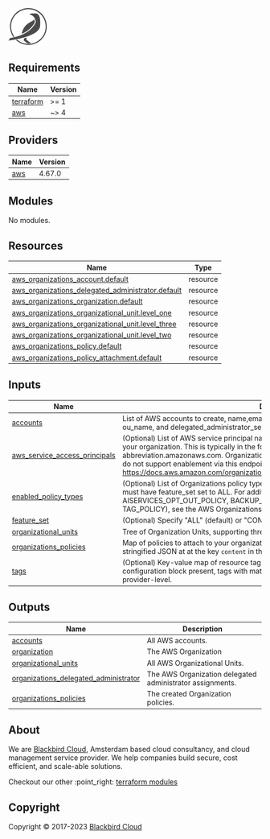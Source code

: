 [![blackbird-logo](https://raw.githubusercontent.com/blackbird-cloud/terraform-module-template/main/.config/logo_simple.png)](https://blackbird.cloud)

## Requirements

| Name | Version |
|------|---------|
| <a name="requirement_terraform"></a> [terraform](#requirement\_terraform) | >= 1 |
| <a name="requirement_aws"></a> [aws](#requirement\_aws) | ~> 4 |

## Providers

| Name | Version |
|------|---------|
| <a name="provider_aws"></a> [aws](#provider\_aws) | 4.67.0 |

## Modules

No modules.

## Resources

| Name | Type |
|------|------|
| [aws_organizations_account.default](https://registry.terraform.io/providers/hashicorp/aws/latest/docs/resources/organizations_account) | resource |
| [aws_organizations_delegated_administrator.default](https://registry.terraform.io/providers/hashicorp/aws/latest/docs/resources/organizations_delegated_administrator) | resource |
| [aws_organizations_organization.default](https://registry.terraform.io/providers/hashicorp/aws/latest/docs/resources/organizations_organization) | resource |
| [aws_organizations_organizational_unit.level_one](https://registry.terraform.io/providers/hashicorp/aws/latest/docs/resources/organizations_organizational_unit) | resource |
| [aws_organizations_organizational_unit.level_three](https://registry.terraform.io/providers/hashicorp/aws/latest/docs/resources/organizations_organizational_unit) | resource |
| [aws_organizations_organizational_unit.level_two](https://registry.terraform.io/providers/hashicorp/aws/latest/docs/resources/organizations_organizational_unit) | resource |
| [aws_organizations_policy.default](https://registry.terraform.io/providers/hashicorp/aws/latest/docs/resources/organizations_policy) | resource |
| [aws_organizations_policy_attachment.default](https://registry.terraform.io/providers/hashicorp/aws/latest/docs/resources/organizations_policy_attachment) | resource |

## Inputs

| Name | Description | Type | Default | Required |
|------|-------------|------|---------|:--------:|
| <a name="input_accounts"></a> [accounts](#input\_accounts) | List of AWS accounts to create, name,email, close\_on\_deletion, iam\_user\_access\_to\_billing, ou\_name, and delegated\_administrator\_services are the configurable options. | `list(any)` | `[]` | no |
| <a name="input_aws_service_access_principals"></a> [aws\_service\_access\_principals](#input\_aws\_service\_access\_principals) | (Optional) List of AWS service principal names for which you want to enable integration with your organization. This is typically in the form of a URL, such as service-abbreviation.amazonaws.com. Organization must have feature\_set set to ALL. Some services do not support enablement via this endpoint, see warning in aws docs. https://docs.aws.amazon.com/organizations/latest/userguide/orgs_integrate_services_list.html | `list(string)` | n/a | yes |
| <a name="input_enabled_policy_types"></a> [enabled\_policy\_types](#input\_enabled\_policy\_types) | (Optional) List of Organizations policy types to enable in the Organization Root. Organization must have feature\_set set to ALL. For additional information about valid policy types (e.g., AISERVICES\_OPT\_OUT\_POLICY, BACKUP\_POLICY, SERVICE\_CONTROL\_POLICY, and TAG\_POLICY), see the AWS Organizations API Reference. | `list(string)` | n/a | yes |
| <a name="input_feature_set"></a> [feature\_set](#input\_feature\_set) | (Optional) Specify "ALL" (default) or "CONSOLIDATED\_BILLING". | `string` | n/a | yes |
| <a name="input_organizational_units"></a> [organizational\_units](#input\_organizational\_units) | Tree of Organization Units, supporting three levels deep. { ou1 :{ ou2: {ou3: {} }} } | `map(any)` | n/a | yes |
| <a name="input_organizations_policies"></a> [organizations\_policies](#input\_organizations\_policies) | Map of policies to attach to your organization. Key will be used as policy name, provide the stringified JSON at at the key `content` in the value of the map. | `map(any)` | `{}` | no |
| <a name="input_tags"></a> [tags](#input\_tags) | (Optional) Key-value map of resource tags. If configured with a provider `default_tags` configuration block present, tags with matching keys will overwrite those defined at the provider-level. | `map(string)` | `{}` | no |

## Outputs

| Name | Description |
|------|-------------|
| <a name="output_accounts"></a> [accounts](#output\_accounts) | All AWS accounts. |
| <a name="output_organization"></a> [organization](#output\_organization) | The AWS Organization |
| <a name="output_organizational_units"></a> [organizational\_units](#output\_organizational\_units) | All AWS Organizational Units. |
| <a name="output_organizations_delegated_administrator"></a> [organizations\_delegated\_administrator](#output\_organizations\_delegated\_administrator) | The AWS Organization delegated administrator assignments. |
| <a name="output_organizations_policies"></a> [organizations\_policies](#output\_organizations\_policies) | The created Organization policies. |

## About

We are [Blackbird Cloud](https://blackbird.cloud), Amsterdam based cloud consultancy, and cloud management service provider. We help companies build secure, cost efficient, and scale-able solutions.

Checkout our other :point\_right: [terraform modules](https://registry.terraform.io/namespaces/blackbird-cloud)

## Copyright

Copyright © 2017-2023 [Blackbird Cloud](https://blackbird.cloud)
